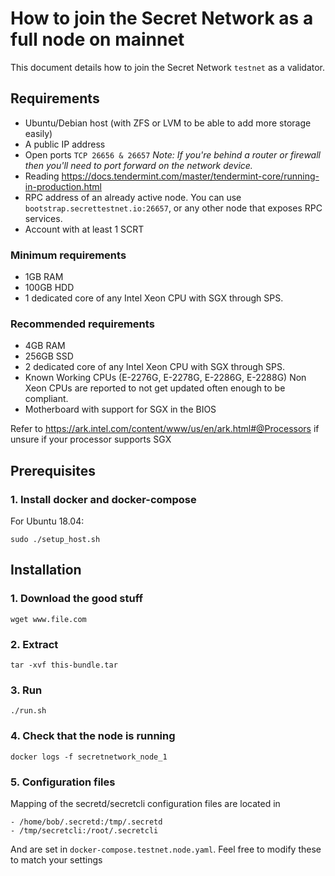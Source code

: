 # How to join the Secret Network as a full node on mainnet

This document details how to join the Secret Network `testnet` as a validator.

## Requirements

- Ubuntu/Debian host (with ZFS or LVM to be able to add more storage easily)
- A public IP address
- Open ports `TCP 26656 & 26657` _Note: If you're behind a router or firewall then you'll need to port forward on the network device._
- Reading https://docs.tendermint.com/master/tendermint-core/running-in-production.html
- RPC address of an already active node. You can use `bootstrap.secrettestnet.io:26657`, or any other node that exposes RPC services.
- Account with at least 1 SCRT

### Minimum requirements

- 1GB RAM
- 100GB HDD
- 1 dedicated core of any Intel Xeon CPU with SGX through SPS.

### Recommended requirements

- 4GB RAM
- 256GB SSD
- 2 dedicated core of any Intel Xeon CPU with SGX through SPS.
- Known Working CPUs (E-2276G, E-2278G, E-2286G, E-2288G) Non Xeon CPUs are reported to not get updated often enough to be compliant.
- Motherboard with support for SGX in the BIOS

Refer to https://ark.intel.com/content/www/us/en/ark.html#@Processors if unsure if your processor supports SGX

## Prerequisites

### 1. Install docker and docker-compose

For Ubuntu 18.04:

```shell script
sudo ./setup_host.sh
```

## Installation

### 1. Download the good stuff
```shell script
wget www.file.com
```

### 2. Extract
```shell script
tar -xvf this-bundle.tar 
```


### 3. Run
```shell script
./run.sh
```

### 4. Check that the node is running

```shell script
docker logs -f secretnetwork_node_1
```

### 5. Configuration files

Mapping of the secretd/secretcli configuration files are located in
```shell script
- /home/bob/.secretd:/tmp/.secretd
- /tmp/secretcli:/root/.secretcli
```

And are set in `docker-compose.testnet.node.yaml`. Feel free to modify these to match your settings
